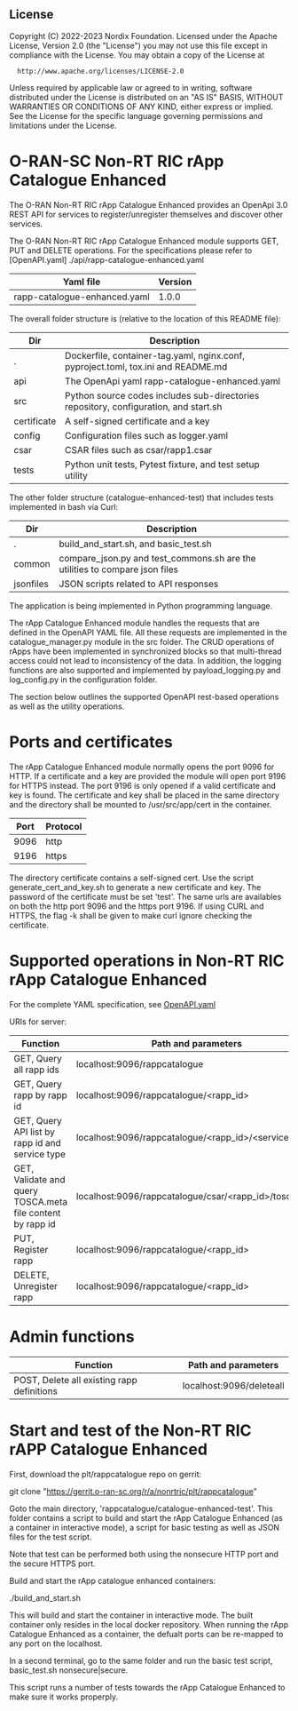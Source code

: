 ## License

Copyright (C) 2022-2023 Nordix Foundation.
Licensed under the Apache License, Version 2.0 (the "License")
you may not use this file except in compliance with the License.
You may obtain a copy of the License at

      http://www.apache.org/licenses/LICENSE-2.0

Unless required by applicable law or agreed to in writing, software
distributed under the License is distributed on an "AS IS" BASIS,
WITHOUT WARRANTIES OR CONDITIONS OF ANY KIND, either express or implied.
See the License for the specific language governing permissions and
limitations under the License.

# O-RAN-SC Non-RT RIC rApp Catalogue Enhanced

The O-RAN Non-RT RIC rApp Catalogue Enhanced provides an OpenApi 3.0 REST API for services to register/unregister themselves and discover other services.

The O-RAN Non-RT RIC rApp Catalogue Enhanced module supports GET, PUT and DELETE operations. For the specifications please refer to [OpenAPI.yaml] ./api/rapp-catalogue-enhanced.yaml

|Yaml file                    |     Version         |
|-----------------------------|-------------------- |
|rapp-catalogue-enhanced.yaml |      1.0.0          |

The overall folder structure is (relative to the location of this README file):

| Dir              | Description |
| ---------------- | ----------- |
|.                 |Dockerfile, container-tag.yaml, nginx.conf, pyproject.toml, tox.ini and README.md |
|api               |The OpenApi yaml rapp-catalogue-enhanced.yaml |
|src               |Python source codes includes sub-directories repository, configuration, and start.sh |
|certificate       |A self-signed certificate and a key |
|config            |Configuration files such as logger.yaml |
|csar              |CSAR files such as csar/rapp1.csar |
|tests             |Python unit tests, Pytest fixture, and test setup utility |

The other folder structure (catalogue-enhanced-test) that includes tests implemented in bash via Curl:

| Dir              | Description |
| ---------------- | ----------- |
|.                 |build_and_start.sh, and basic_test.sh |
|common            |compare_json.py and test_commons.sh are the utilities to compare json files |
|jsonfiles         |JSON scripts related to API responses |

The application is being implemented in Python programming language.

The rApp Catalogue Enhanced module handles the requests that are defined in the OpenAPI YAML file. All these requests are implemented in the catalogue_manager.py module in the src folder. The CRUD operations of rApps have been implemented in synchronized blocks so that multi-thread access could not lead to inconsistency of the data. In addition, the logging functions are also supported and implemented by payload_logging.py and log_config.py in the configuration folder.

The section below outlines the supported OpenAPI rest-based operations as well as the utility operations.

# Ports and certificates

The rApp Catalogue Enhanced module normally opens the port 9096 for HTTP. If a certificate and a key are provided the module will open port 9196 for HTTPS instead. The port 9196 is only opened if a valid certificate and key is found. The certificate and key shall be placed in the same directory and the directory shall be mounted to /usr/src/app/cert in the container.

| Port     | Protocol |
| -------- | ----- |
| 9096     | http  |
| 9196     | https |

The directory certificate contains a self-signed cert. Use the script generate_cert_and_key.sh to generate a new certificate and key. The password of the certificate must be set 'test'. The same urls are availables on both the http port 9096 and the https port 9196. If using CURL and HTTPS, the flag -k shall be given to make curl ignore checking the certificate.

# Supported operations in Non-RT RIC rApp Catalogue Enhanced

For the complete YAML specification, see [OpenAPI.yaml](./api/rapp-catalogue-enhanced.yaml)

URIs for server:

| Function              | Path and parameters |
| --------------------- | ------------------- |
|GET, Query all rapp ids | localhost:9096/rappcatalogue |
|GET, Query rapp by rapp id | localhost:9096/rappcatalogue/<rapp_id> |
|GET, Query API list by rapp id and service type | localhost:9096/rappcatalogue/<rapp_id>/<service_type> |
|GET, Validate and query TOSCA.meta file content by rapp id | localhost:9096/rappcatalogue/csar/<rapp_id>/toscameta |
|PUT, Register rapp | localhost:9096/rappcatalogue/<rapp_id> |
|DELETE, Unregister rapp | localhost:9096/rappcatalogue/<rapp_id> |


# Admin functions

| Function              | Path and parameters |
| --------------------- | ------------------- |
|POST, Delete all existing rapp definitions | localhost:9096/deleteall |


# Start and test of the Non-RT RIC rAPP Catalogue Enhanced

First, download the plt/rappcatalogue repo on gerrit:

git clone "https://gerrit.o-ran-sc.org/r/a/nonrtric/plt/rappcatalogue"

Goto the main directory, 'rappcatalogue/catalogue-enhanced-test'. This folder contains a script to build and start the rApp Catalogue Enhanced (as a container in interactive mode), a script for basic testing as well as JSON files for the test script.

Note that test can be performed both using the nonsecure HTTP port and the secure HTTPS port.

Build and start the rApp catalogue enhanced containers:

./build_and_start.sh

This will build and start the container in interactive mode. The built container only resides in the local docker repository. When running the rApp Catalogue Enhanced as a container, the defualt ports can be re-mapped to any port on the localhost.

In a second terminal, go to the same folder and run the basic test script, basic_test.sh nonsecure|secure.

This script runs a number of tests towards the rApp Catalogue Enhanced to make sure it works properply.
